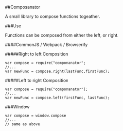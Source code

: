 ##Composanator

A small library to compose functions togeather.

###Use

Functions can be composed from either the left, or right. 

####CommonJS / Webpack / Browserify

#####Right to left Composition
```
var compose = require("componanator";
//...
var newFunc = compose.right(lastFunc,firstFunc);
```
#####Left to right Composition
```
var compose = require("componanator");
//...
var newFunc = compose.left(firstFunc, lastFunc);
```
###Window

```
var compose = window.compose
//...
// same as above
```
